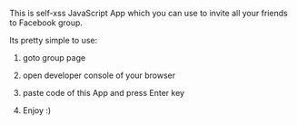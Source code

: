 This is self-xss JavaScript App which you can use to invite all your friends to Facebook group.

Its pretty simple to use:

1. goto group page

2. open developer console of your browser

3. paste code of this App and press Enter key

4. Enjoy :)
